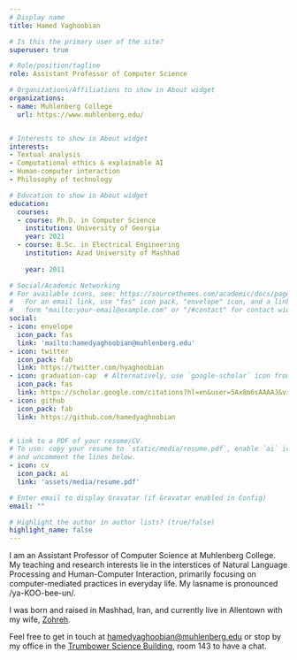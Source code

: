 ```yaml
---
# Display name
title: Hamed Yaghoobian

# Is this the primary user of the site?
superuser: true

# Role/position/tagline
role: Assistant Professor of Computer Science

# Organizations/Affiliations to show in About widget
organizations:
- name: Muhlenberg College
  url: https://www.muhlenberg.edu/


# Interests to show in About widget
interests:
- Textual analysis
- Computational ethics & explainable AI
- Human-computer interaction
- Philosophy of technology 

# Education to show in About widget
education:
  courses:
  - course: Ph.D. in Computer Science
    institution: University of Georgia
    year: 2021
  - course: B.Sc. in Electrical Engineering
    institution: Azad University of Mashhad
    
    year: 2011

# Social/Academic Networking
# For available icons, see: https://sourcethemes.com/academic/docs/page-builder/#icons
#   For an email link, use "fas" icon pack, "envelope" icon, and a link in the
#   form "mailto:your-email@example.com" or "/#contact" for contact widget.
social:
- icon: envelope
  icon_pack: fas
  link: 'mailto:hamedyaghoobian@muhlenberg.edu'
- icon: twitter
  icon_pack: fab
  link: https://twitter.com/hyaghoobian
- icon: graduation-cap  # Alternatively, use `google-scholar` icon from `ai` icon pack
  icon_pack: fas
  link: https://scholar.google.com/citations?hl=en&user=5Ax8m6sAAAAJ&view_op=list_works&sortby=pubdate
- icon: github
  icon_pack: fab
  link: https://github.com/hamedyaghoobian


# Link to a PDF of your resume/CV.
# To use: copy your resume to `static/media/resume.pdf`, enable `ai` icons in `params.toml`, 
# and uncomment the lines below.
- icon: cv
  icon_pack: ai
  link: 'assets/media/resume.pdf'

# Enter email to display Gravatar (if Gravatar enabled in Config)
email: ""

# Highlight the author in author lists? (true/false)
highlight_name: false
---
```

I am an Assistant Professor of Computer Science at Muhlenberg College. My teaching and research interests lie in the interstices of Natural Language Processing and Human-Computer Interaction, primarily focusing on computer-mediated practices in everyday life. My lasname is pronounced /ya-KOO-bee-un/. 

I was born and raised in Mashhad, Iran, and currently live in Allentown with my wife, [Zohreh](https://www.zohrehgaldizadeh.net/). 

Feel free to get in touch at [hamedyaghoobian@muhlenberg.edu](mailto:hamedyaghoobian@muhlenberg.edu) or stop by my office in the [Trumbower Science Building](https://pathways.trexlerworks.muhlenberg.edu/items/show/15), room 143 to have a chat. 

